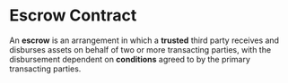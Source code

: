 # Escrow Contract

An **escrow** is an arrangement in which a **trusted** third party receives and disburses assets on behalf of two or more transacting parties, with the disbursement dependent on **conditions** agreed to by the primary transacting parties.

